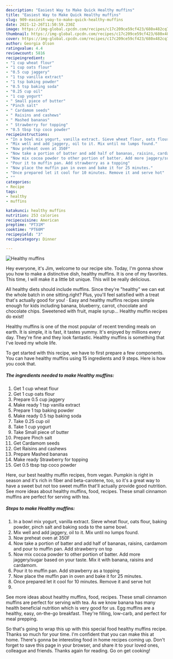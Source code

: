 ```yaml
---
description: "Easiest Way to Make Quick Healthy muffins"
title: "Easiest Way to Make Quick Healthy muffins"
slug: 909-easiest-way-to-make-quick-healthy-muffins
date: 2021-12-26T11:50:59.230Z
image: https://img-global.cpcdn.com/recipes/c17c209ce59cf423/680x482cq70/healthy-muffins-recipe-main-photo.jpg
thumbnail: https://img-global.cpcdn.com/recipes/c17c209ce59cf423/680x482cq70/healthy-muffins-recipe-main-photo.jpg
cover: https://img-global.cpcdn.com/recipes/c17c209ce59cf423/680x482cq70/healthy-muffins-recipe-main-photo.jpg
author: Georgia Olson
ratingvalue: 4.4
reviewcount: 5816
recipeingredient:
- "1 cup wheat flour"
- "1 cup oats flour"
- "0.5 cup jaggery"
- "1 tsp vanilla extract"
- "1 tsp baking powder"
- "0.5 tsp baking soda"
- "0.25 cup oil"
- "1 cup yogurt"
- " Small piece of butter"
- "Pinch salt"
- " Cardamom seeds"
- " Raisins and cashews"
- " Mashed bananas"
- " Strawberry for topping"
- "0.5 tbsp tsp coco powder"
recipeinstructions:
- "In a bowl mix yogurt, vanilla extract. Sieve wheat flour, oats flour, baking powder, pinch salt and baking soda to the same bowl."
- "Mix well and add jaggery, oil to it. Mix until no lumps found."
- "Now preheat oven at 350F"
- "Now take a portion of batter and add half of bananas, raisins, cardamom and pour to muffin pan. Add strawberry on top"
- "Now mix cocoa powder to other portion of batter. Add more jaggery/sugar based on your taste. Mix it with banana, raisins and cardamom."
- "Pour it to muffin pan. Add strawberry as a topping"
- "Now place the muffin pan in oven and bake it for 25 minutes."
- "Once prepared let it cool for 10 minutes. Remove it and serve hot"
- ""
categories:
- Recipe
tags:
- healthy
- muffins

katakunci: healthy muffins 
nutrition: 253 calories
recipecuisine: American
preptime: "PT31M"
cooktime: "PT60M"
recipeyield: "3"
recipecategory: Dinner

---
```



![Healthy muffins](https://img-global.cpcdn.com/recipes/c17c209ce59cf423/680x482cq70/healthy-muffins-recipe-main-photo.jpg)

Hey everyone, it's Jim, welcome to our recipe site. Today, I'm gonna show you how to make a distinctive dish, healthy muffins. It is one of my favorites. This time, I will make it a little bit unique. This will be really delicious.

All healthy diets should include muffins. Since they&#39;re &#34;healthy&#34; we can eat the whole batch in one sitting.right? Plus, you&#39;ll feel satisfied with a treat that&#39;s actually good for you! · Easy and healthy muffins recipes simple enough for kids including banana, blueberry, carrot, chocolate and chocolate chips. Sweetened with fruit, maple syrup… Healthy muffin recipes do exist!

Healthy muffins is one of the most popular of recent trending meals on earth. It is simple, it is fast, it tastes yummy. It's enjoyed by millions every day. They're fine and they look fantastic. Healthy muffins is something that I've loved my whole life.


To get started with this recipe, we have to first prepare a few components. You can have healthy muffins using 15 ingredients and 9 steps. Here is how you cook that.

<!--inarticleads1-->

##### The ingredients needed to make Healthy muffins:

1. Get 1 cup wheat flour
1. Get 1 cup oats flour
1. Prepare 0.5 cup jaggery
1. Make ready 1 tsp vanilla extract
1. Prepare 1 tsp baking powder
1. Make ready 0.5 tsp baking soda
1. Take 0.25 cup oil
1. Take 1 cup yogurt
1. Take  Small piece of butter
1. Prepare Pinch salt
1. Get  Cardamom seeds
1. Get  Raisins and cashews
1. Prepare  Mashed bananas
1. Make ready  Strawberry for topping
1. Get 0.5 tbsp tsp coco powder


Here, our best healthy muffin recipes, from vegan. Pumpkin is right in season and it&#39;s rich in fiber and beta-carotene, too, so it&#39;s a great way to have a sweet but not too sweet muffin that&#39;ll actually provide good nutrition. See more ideas about healthy muffins, food, recipes. These small cinnamon muffins are perfect for serving with tea. 

<!--inarticleads2-->

##### Steps to make Healthy muffins:

1. In a bowl mix yogurt, vanilla extract. Sieve wheat flour, oats flour, baking powder, pinch salt and baking soda to the same bowl.
1. Mix well and add jaggery, oil to it. Mix until no lumps found.
1. Now preheat oven at 350F
1. Now take a portion of batter and add half of bananas, raisins, cardamom and pour to muffin pan. Add strawberry on top
1. Now mix cocoa powder to other portion of batter. Add more jaggery/sugar based on your taste. Mix it with banana, raisins and cardamom.
1. Pour it to muffin pan. Add strawberry as a topping
1. Now place the muffin pan in oven and bake it for 25 minutes.
1. Once prepared let it cool for 10 minutes. Remove it and serve hot
1. 


See more ideas about healthy muffins, food, recipes. These small cinnamon muffins are perfect for serving with tea. As we know banana has many health beneficial nutrition which is very good for us. Egg muffins are a healthy, easy, on-the-go breakfast. They&#39;re filling, low-carb, and perfect for meal prepping. 

So that's going to wrap this up with this special food healthy muffins recipe. Thanks so much for your time. I'm confident that you can make this at home. There's gonna be interesting food in home recipes coming up. Don't forget to save this page in your browser, and share it to your loved ones, colleague and friends. Thanks again for reading. Go on get cooking!
